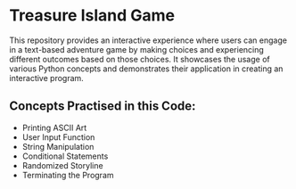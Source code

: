 # Treasure Island Game 

This repository provides an interactive experience where users can engage in a text-based adventure game by making choices and experiencing different outcomes based on those choices. It showcases the usage of various Python concepts and demonstrates their application in creating an interactive program.


## Concepts Practised in this Code:

* Printing ASCII Art
* User Input Function
* String Manipulation
* Conditional Statements
* Randomized Storyline 
* Terminating the Program